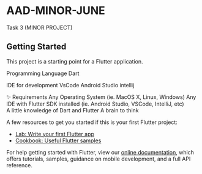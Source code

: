 # AAD-MINOR-JUNE

Task 3 (MINOR PROJECT)

## Getting Started

This project is a starting point for a Flutter application.

Programming Language
  Dart

IDE for development
  VsCode
  Android Studio
  intellij


✨ Requirements
  Any Operating System (ie. MacOS X, Linux, Windows)
  Any IDE with Flutter SDK installed (ie. Android Studio, VSCode, IntelliJ, etc)  
  A little knowledge of Dart and Flutter
  A brain to think

A few resources to get you started if this is your first Flutter project:

- [Lab: Write your first Flutter app](https://flutter.dev/docs/get-started/codelab)
- [Cookbook: Useful Flutter samples](https://flutter.dev/docs/cookbook)

For help getting started with Flutter, view our
[online documentation](https://flutter.dev/docs), which offers tutorials,
samples, guidance on mobile development, and a full API reference.
